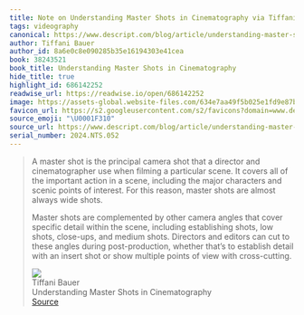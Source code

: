 ```yaml
---
title: Note on Understanding Master Shots in Cinematography via Tiffani Bauer
tags: videography
canonical: https://www.descript.com/blog/article/understanding-master-shots-in-cinematography
author: Tiffani Bauer
author_id: 8a6e0c8e090285b35e16194303e41cea
book: 38243521
book_title: Understanding Master Shots in Cinematography
hide_title: true
highlight_id: 686142252
readwise_url: https://readwise.io/open/686142252
image: https://assets-global.website-files.com/634e7aa49f5b025e1fd9e87b/65203a6f8907825f8725161f_director-master-shot-movie.jpeg
favicon_url: https://s2.googleusercontent.com/s2/favicons?domain=www.descript.com
source_emoji: "\U0001F310"
source_url: https://www.descript.com/blog/article/understanding-master-shots-in-cinematography#:~:text=A%20master%20shot,view%20with%20cross-cutting.
serial_number: 2024.NTS.052
---
```

> A master shot is the principal camera shot that a director and cinematographer use when filming a particular scene. It covers all of the important action in a scene, including the major characters and scenic points of interest. For this reason, master shots are almost always wide shots.
> 
> Master shots are complemented by other camera angles that cover specific detail within the scene, including establishing shots, low shots, close-ups, and medium shots. Directors and editors can cut to these angles during post-production, whether that’s to establish detail with an insert shot or show multiple points of view with cross-cutting.
> <div class="quoteback-footer"><div class="quoteback-avatar"><img class="mini-favicon" src="https://s2.googleusercontent.com/s2/favicons?domain=www.descript.com"></div><div class="quoteback-metadata"><div class="metadata-inner"><span style="display:none">FROM:</span><div aria-label="Tiffani Bauer" class="quoteback-author"> Tiffani Bauer</div><div aria-label="Understanding Master Shots in Cinematography" class="quoteback-title"> Understanding Master Shots in Cinematography</div></div></div><div class="quoteback-backlink"><a target="_blank" aria-label="go to the full text of this quotation" rel="noopener" href="https://www.descript.com/blog/article/understanding-master-shots-in-cinematography#:~:text=A%20master%20shot,view%20with%20cross-cutting." class="quoteback-arrow"> Source</a></div></div>